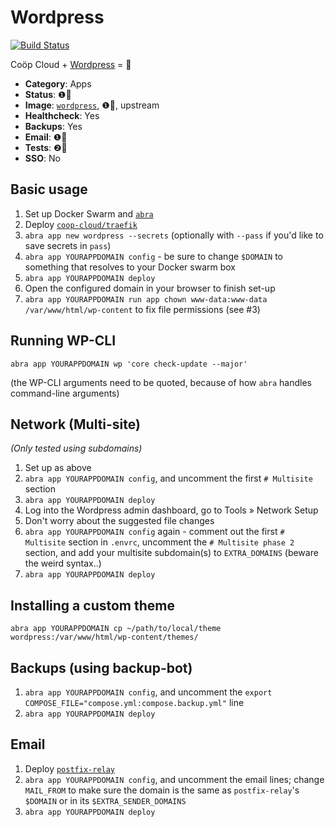 # Wordpress

[![Build Status](https://drone.autonomic.zone/api/badges/coop-cloud/wordpress/status.svg)](https://drone.autonomic.zone/coop-cloud/wordpress)

Coöp Cloud + [Wordpress](https://wordpress.org) = 🥳

<!-- metadata -->
* **Category**: Apps
* **Status**: ❶💚
* **Image**: [`wordpress`](https://hub.docker.com/_/wordpress), ❶💚, upstream
* **Healthcheck**: Yes
* **Backups**: Yes
* **Email**: ❶💚
* **Tests**: ❷💛
* **SSO**: No
<!-- endmetadata -->

## Basic usage

1. Set up Docker Swarm and [`abra`][abra]
2. Deploy [`coop-cloud/traefik`][cc-traefik]
3. `abra app new wordpress --secrets` (optionally with `--pass` if you'd like
   to save secrets in `pass`)
4. `abra app YOURAPPDOMAIN config` - be sure to change `$DOMAIN` to something that resolves to
   your Docker swarm box
6. `abra app YOURAPPDOMAIN deploy`
7. Open the configured domain in your browser to finish set-up
8. `abra app YOURAPPDOMAIN run app chown www-data:www-data /var/www/html/wp-content` to fix
   file permissions (see #3)

## Running WP-CLI

`abra app YOURAPPDOMAIN wp 'core check-update --major'`

(the WP-CLI arguments need to be quoted, because of how `abra` handles
command-line arguments)

## Network (Multi-site)

_(Only tested using subdomains)_

1. Set up as above
2. `abra app YOURAPPDOMAIN config`, and uncomment the first `# Multisite` section
3. `abra app YOURAPPDOMAIN deploy`
4. Log into the Wordpress admin dashboard, go to Tools » Network Setup
5. Don't worry about the suggested file changes
6. `abra app YOURAPPDOMAIN config` again - comment out the first `# Multisite`
   section in `.envrc`, uncomment the `# Multisite phase 2` section, and add
   your multisite subdomain(s) to `EXTRA_DOMAINS` (beware the weird syntax..)
7. `abra app YOURAPPDOMAIN deploy`

## Installing a custom theme

`abra app YOURAPPDOMAIN cp ~/path/to/local/theme wordpress:/var/www/html/wp-content/themes/`

## Backups (using backup-bot)

1. `abra app YOURAPPDOMAIN config`, and uncomment the `export COMPOSE_FILE="compose.yml:compose.backup.yml"` line
2. `abra app YOURAPPDOMAIN deploy`

## Email

1. Deploy [`postfix-relay`][cc-postfix-relay]
2. `abra app YOURAPPDOMAIN config`, and uncomment the email lines; change
   `MAIL_FROM` to make sure the domain is the same as `postfix-relay`'s
   `$DOMAIN` or in its `$EXTRA_SENDER_DOMAINS`
3. `abra app YOURAPPDOMAIN deploy`

[abra]: https://git.autonomic.zone/autonomic-cooperative/abra
[cc-traefik]: https://git.autonomic.zone/coop-cloud/traefik
[cc-postfix-relay]: https://git.autonomic.zone/coop-cloud/traefik
